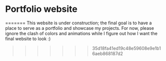 # Portfolio website
=======
This website is under construction; the final goal is to have a place to serve as a portfolio and showcase my projects. For now, please ignore the clash of colors and animations while I figure out how I want the final website to look :)
>>>>>>> 35d18fa41ed19c48e59608e9e1b16aeb868187d2
